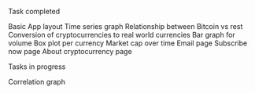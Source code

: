 Task completed

Basic App layout
Time series graph
Relationship between Bitcoin vs rest
Conversion of cryptocurrencies to real world currencies
Bar graph for volume
Box plot per currency
Market cap over time
Email page
Subscribe now page
About cryptocurrency page



Tasks in progress

Correlation graph